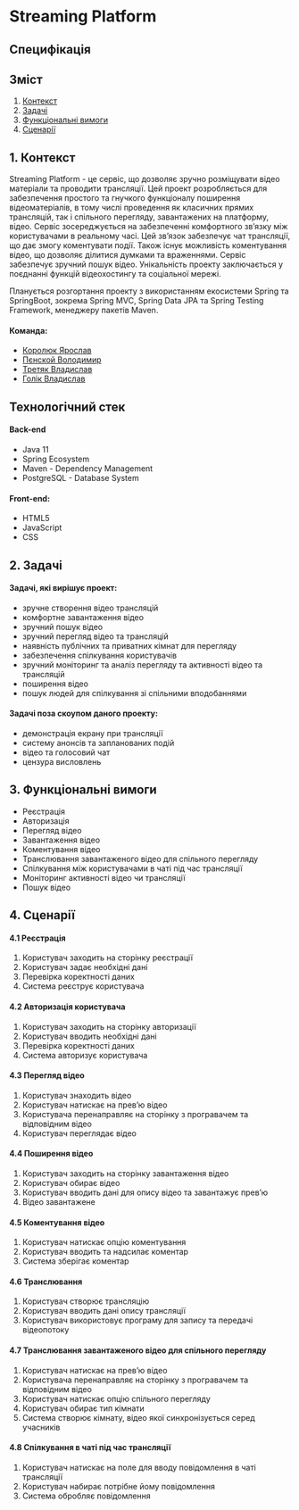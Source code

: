 # Streaming Platform
## Специфікація

## Зміст
1. [Контекст](#1-контекст)  
2. [Задачі](#2-задачі)  
3. [Функціональні вимоги](#3-функціональні-вимоги)
4. [Сценарії](#4-сценарії)

## 1. Контекст
Streaming Platform - це сервіс, що дозволяє зручно розміщувати відео матеріали та проводити трансляції. Цей проект розробляється для забезпечення простого та гнучкого функціоналу поширення відеоматеріалів, в тому числі проведення як класичних прямих трансляцій, так і спільного перегляду, завантажених на платформу, відео. Сервіс зосереджується на забезпеченні комфортного зв’язку між користувачами в реальному часі. Цей зв’язок забезпечує чат трансляції, що дає змогу коментувати події. Також існує можливість коментування відео, що дозволяє ділитися думками та враженнями. Сервіс забезпечує зручний пошук відео. Унікальність проекту заключається у поєднанні функцій відеохостингу та соціальної мережі.

Планується розгортання проекту з використанням екосистеми Spring та SpringBoot, зокрема Spring MVC, Spring Data JPA та Spring Testing Framework, менеджеру пакетів Maven. 

#### Команда:
- [Королюк Ярослав](https://github.com/Koroliuk)  
- [Пєнской Володимир](https://github.com/Pienskoi)  
- [Третяк Владислав](https://github.com/Proxima-C)  
- [Голік Владислав](https://github.com/vladlinu)  

## Технологічний стек
#### Back-end
 - Java 11  
 - Spring Ecosystem  
 - Maven - Dependency Management  
 - PostgreSQL - Database System  
#### Front-end: 
 - HTML5  
 - JavaScript  
 - CSS  

## 2. Задачі
#### Задачі, які вирішує проект:
 - зручне створення відео трансляцій  
 - комфортне завантаження відео  
 - зручний пошук відео  
 - зручний перегляд відео та трансляцій  
 - наявність публічних та приватних кімнат для перегляду  
 - забезпечення спілкування користувачів  
 - зручний моніторинг та аналіз перегляду та активності відео та трансляцій  
 - поширення відео  
 - пошук людей для спілкування зі спільними вподобаннями  
#### Задачі поза скоупом даного проекту:
 - демонстрація екрану при трансляції  
 - систему анонсів та запланованих подій  
 - відео та голосовий чат  
 - цензура висловлень  
 
## 3. Функціональні вимоги
 - Реєстрація
 - Авторизація
 - Перегляд відео
 - Завантаження відео
 - Коментування відео
 - Транслювання завантаженого відео для спільного перегляду
 - Спілкування між користувачами в чаті під час трансляції
 - Моніторинг активності відео чи трансляції
 - Пошук відео

## 4. Сценарії
#### 4.1 Реєстрація

1. Користувач заходить на сторінку реєстрації
2. Користувач задає необхідні дані
3. Перевірка коректності даних
4. Система реєструє користувача

#### 4.2 Авторизація користувача

1. Користувач заходить на сторінку авторизації
2. Користувач вводить необхідні дані
3. Перевірка коректності даних
4. Система авторизує користувача

#### 4.3 Перегляд відео

1. Користувач знаходить відео
2. Користувач натискає на прев’ю відео
3. Користувача перенаправляє на сторінку з програвачем та відповідним відео
4. Користувач переглядає відео

#### 4.4 Поширення відео

1. Користувач заходить на сторінку завантаження відео
2. Користувач обирає відео
3. Користувач вводить дані для опису відео та завантажує прев’ю
4. Відео завантажене

#### 4.5 Коментування відео

1. Користувач натискає опцію коментування
2. Користувач вводить та надсилає коментар
3. Система зберігає коментар

#### 4.6 Транслювання

1. Користувач створює трансляцію
2. Користувач вводить дані опису трансляції
3. Користувач використовує програму для запису та передачі відеопотоку

#### 4.7 Транслювання завантаженого відео для спільного перегляду

1. Користувач натискає на прев’ю відео
2. Користувача перенаправляє на сторінку з програвачем та відповідним відео
3. Користувач натискає опцію спільного перегляду
4. Користувач обирає тип кімнати
5. Система створює кімнату, відео якої синхронізується серед учасників 

#### 4.8 Спілкування в чаті під час трансляції

1. Користувач натискає на поле для вводу повідомлення в чаті трансляції
2. Користувач набирає потрібне йому повідомлення
3. Система обробляє повідомлення

